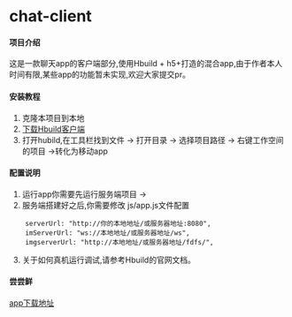 # chat-client

#### 项目介绍
这是一款聊天app的客户端部分,使用Hbuild + h5+打造的混合app,由于作者本人时间有限,某些app的功能暂未实现,欢迎大家提交pr。

#### 安装教程

1. 克隆本项目到本地
2. [下载Hbuild客户端](http://www.dcloud.io/)
3. 打开hubild,在工具栏找到文件 -> 打开目录 -> 选择项目路径 -> 右键工作空间的项目 ->转化为移动app

#### 配置说明
1. 运行app你需要先运行服务端项目 ->
2. 服务端搭建好之后,你需要修改 js/app.js文件配置
```
	serverUrl: "http://你的本地地址/或服务器地址:8080",
	imServerUrl: "ws://本地地址/或服务器地址/ws",
	imgserverUrl: "http://本地地址/或服务器地址/fdfs/",
```
3. 关于如何真机运行调试,请参考Hbuild的官网文档。

#### 尝尝鲜
[app下载地址](https://github.com/GreenHand-zmy/chat-client/releases/tag/1.0)
